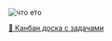 ![что ето](https://github-readme-stats.vercel.app/api?username=rilaveon&show_icons=true&theme=dark)

[📝 Канбан доска с задачами](https://github.com/rilaveon/rilaveon/projects/1)
